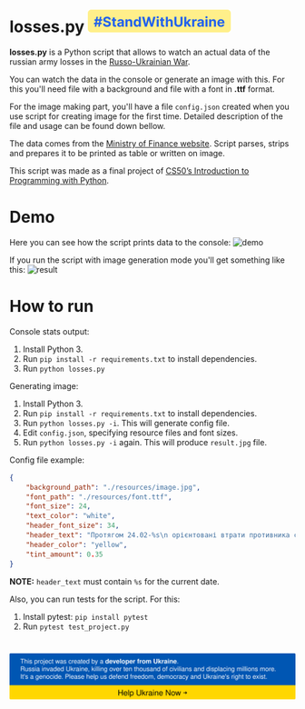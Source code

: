 # losses.py [![Stand With Ukraine](https://raw.githubusercontent.com/vshymanskyy/StandWithUkraine/main/badges/StandWithUkraine.svg)](https://stand-with-ukraine.pp.ua)

**losses.py** is a Python script that allows to watch an actual data of the russian army losses in the [Russo-Ukrainian War](https://en.wikipedia.org/wiki/Russo-Ukrainian_War).

You can watch the data in the console or generate an image with this. For this you'll need file with a background and file with a font in **.ttf** format.

For the image making part, you'll have a file `config.json` created when you use script for creating image for the first time. Detailed description of the file and usage can be found down bellow.

The data comes from the [Ministry of Finance website](https://index.minfin.com.ua/ua/russian-invading/casualties/). Script parses, strips and prepares it to be printed as table or written on image.

This script was made as a final project of [CS50’s Introduction to Programming with Python](https://cs50.harvard.edu/python/2022/project/).

# Demo

Here you can see how the script prints data to the console:
![demo](https://user-images.githubusercontent.com/26604491/173046200-58bc1ac2-edd1-4ec0-a54a-121f52cf5226.gif)

If you run the script with image generation mode you'll get something like this:
![result](https://user-images.githubusercontent.com/26604491/173244554-f9945b62-90d2-4d15-a08c-694748faf083.jpg)


# How to run

Console stats output:  
1. Install Python 3.
2. Run `pip install -r requirements.txt` to install dependencies.
3. Run `python losses.py`  


Generating image:  
1. Install Python 3.
2. Run `pip install -r requirements.txt` to install dependencies.
3. Run `python losses.py -i`. This will generate config file.
4. Edit `config.json`, specifying resource files and font sizes.
5. Run `python losses.py -i` again. This will produce `result.jpg` file.

Config file example:
```json
{
    "background_path": "./resources/image.jpg",
    "font_path": "./resources/font.ttf",
    "font_size": 24,
    "text_color": "white",
    "header_font_size": 34,
    "header_text": "Протягом 24.02-%s\n орієнтовані втрати противника склали:",
    "header_color": "yellow",
    "tint_amount": 0.35
}
```
**NOTE:** `header_text` must contain `%s` for the current date.

Also, you can run tests for the script. For this:
1. Install pytest: `pip install pytest`
2. Run `pytest test_project.py`

#
[![Stand With Ukraine](https://raw.githubusercontent.com/vshymanskyy/StandWithUkraine/main/banner-direct-single.svg)](https://stand-with-ukraine.pp.ua)

